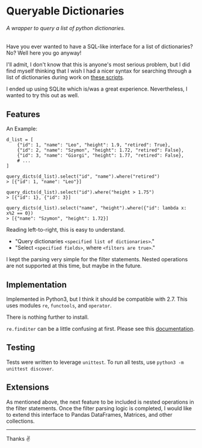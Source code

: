 # Queryable Dictionaries

###### A wrapper to query a list of python dictionaries.

Have you ever wanted to have a SQL-like interface for a list of dictionaries?
No? Well here you go anyway!

I'll admit, I don't know that this is anyone's most serious problem, but I did
find myself thinking that I wish I had a nicer syntax for searching through a
list of dictionaries during work on
[these scripts](https://github.com/bneb/countdown#letters).

I ended up using SQLite which is/was a great experience. Nevertheless, I wanted
to try this out as well.

## Features

An Example:
```
d_list = [
    {"id": 1, "name": "Leo", "height": 1.9, "retired": True},
    {"id": 2, "name": "Szymon", "height": 1.72, "retired": False},
    {"id": 3, "name": "Giorgi", "height": 1.77, "retired": False},
    # ...
]

query_dicts(d_list).select("id", "name").where("retired")
> [{"id": 1, "name": "Leo"}]

query_dicts(d_list).select("id").where("height > 1.75")
> [{"id": 1}, {"id": 3}]

query_dicts(d_list).select("name", "height").where({"id": lambda x: x%2 == 0})
> [{"name": "Szymon", "height": 1.72}]
```

Reading left-to-right, this is easy to understand.
  - "Query dictionaries `<specified list of dictionaries>`."
  - "Select `<specified fields>`, where `<filters are true>`."

I kept the parsing very simple for the filter statements. Nested operations are
not supported at this time, but maybe in the future.

## Implementation

Implemented in Python3, but I think it should be compatible with 2.7.
This uses modules `re`, `functools`, and `operator`.

There is nothing further to install. 

`re.finditer` can be a little confusing at first. Please see this
[documentation](https://docs.python.org/3/library/re.html#writing-a-tokenizer).

## Testing

Tests were written to leverage `unittest`.
To run all tests, use `python3 -m unittest discover`.

## Extensions

As mentioned above, the next feature to be included is nested operations in the
filter statements. Once the filter parsing logic is completed, I would like to
extend this interface to Pandas DataFrames, Matrices, and other collections.

---

Thanks ✌️
